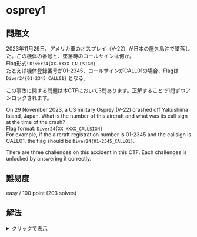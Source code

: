 # osprey1

## 問題文

2023年11月29日、アメリカ軍のオスプレイ（V-22）が日本の屋久島沖で墜落した。この機体の番号と、墜落時のコールサインは何か。  
Flag形式: `Diver24{XX-XXXX_CALLSIGN}`  
たとえば機体登録番号が01-2345、コールサインがCALL01の場合、Flagは `Diver24{01-2345_CALL01}` となる。

この事故に関する問題は本CTFにおいて3問あります。正解することで1問ずつアンロックされます。

On 29 November 2023, a US military Osprey (V-22) crashed off Yakushima Island, Japan. What is the number of this aircraft and what was its call sign at the time of the crash?  
Flag format: `Diver24{XX-XXXX_CALLSIGN}`  
For example, if the aircraft registration number is 01-2345 and the callsign is CALL01, the flag should be `Diver24{01-2345_CALL01}`.

There are three challenges on this accident in this CTF. Each challenges is unlocked by answering it correctly.


## 難易度
easy / 100 point (203 solves)

## 解法

<details>

<summary>クリックで表示</summary>

航空機の事故など、大きな影響のある事象は何らかのデータベースになっている可能性が高いといえます（最低限でも、個人レベルでまとめている人がいると想像できます）。

`V-22 accident list` で検索すると、[Aviation Safety Network](https://asn.flightsafety.org/wikibase/type/V22)のリストがヒットします。

ここに屋久島沖の事故についてのデータも記録されています。[事故の個別ページ](https://aviation-safety.net/wikibase/348462)を開くと、機体番号を意味する"Registration"という欄に `12-0065` と記載されています。また、本文にはコールサインの `Gundam 22` が記載されており、これらがフラグとなります。

**Diver24{12-0065_GUNDAM22}** （表記揺れも考慮）

なお、参加者の方のwriteupを拝見する限りだと、 SNS の単一の投稿を情報源として利用した方も多いように思われました。しかし、個人的にはあまりおすすめできる手法ではありません。SNS 上でOSINTを標榜する軍事情報のアカウントには、非常に参考になる情報を発信されている方もいらっしゃる一方で、ソースのない情報を「OSINT」と称して流しているものも多数存在し、ある程度の経験がないとそれらの真偽を確認することは難しいからです（もちろん、CTFの解答方法としては問題ありません）。

今回のような、軍事動向や航空事故に関してはなるべく複数のソースを辿ることをおすすめします。特に事故発生直後など、未確定の段階では軍事アナリストの間でも情報が錯綜しがちです。

</details>